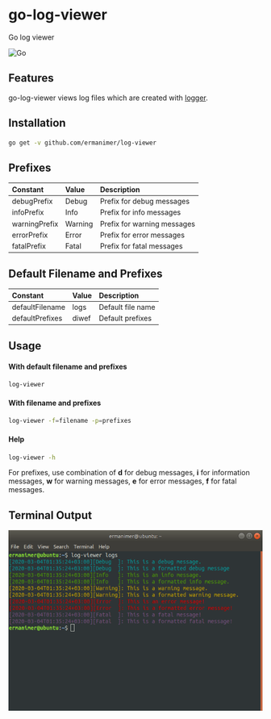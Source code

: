 # go-log-viewer
Go log viewer

![Go](https://github.com/ermanimer/log-viewer/workflows/Go/badge.svg)

## Features
go-log-viewer views log files which are created with [logger](https://github.com/ermanimer/logger).

## Installation
```bash
go get -v github.com/ermanimer/log-viewer
```

## Prefixes
| Constant      | Value   | Description                 |
| :------------ | :------ | :-------------------------- |
| debugPrefix   | Debug   | Prefix for debug messages   |
| infoPrefix    | Info    | Prefix for info messages    |
| warningPrefix | Warning | Prefix for warning messages |
| errorPrefix   | Error   | Prefix for error messages   |
| fatalPrefix   | Fatal   | Prefix for fatal messages   |

## Default Filename and Prefixes
| Constant        | Value | Description       |
| :-------------- | :---- | :---------------- |
| defaultFilename | logs  | Default file name |
| defaultPrefixes | diwef | Default prefixes  |

## Usage
#### With default filename and prefixes
```bash
log-viewer
```

#### With filename and prefixes
```bash
log-viewer -f=filename -p=prefixes
```

#### Help
```bash
log-viewer -h
```

For prefixes, use combination of **d** for debug messages, **i** for information messages, **w** for warning messages, **e** for error messages, **f** for fatal messages.

## Terminal Output
![Terminal Output](/images/terminal_output.png)

